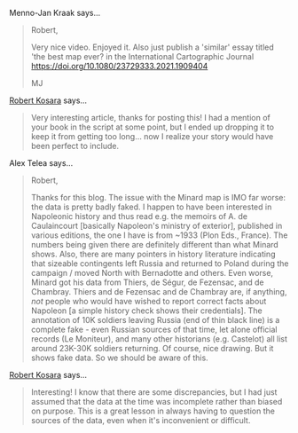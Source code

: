 Menno-Jan Kraak says…
>	Robert,
>	
>	Very nice video. Enjoyed it. Also just publish a 'similar' essay titled 'the best map ever? in the International Cartographic Journal https://doi.org/10.1080/23729333.2021.1909404
>	
>	MJ

<a href="/about" rel="nofollow noopener" target="_blank">Robert Kosara</a> says…
>	Very interesting article, thanks for posting this! I had a mention of your book in the script at some point, but I ended up dropping it to keep it from getting too long… now I realize your story would have been perfect to include.

Alex Telea says…
>	Robert,
>	
>	Thanks for this blog. The issue with the Minard map is IMO far worse: the data is pretty badly faked. I happen to have been interested in Napoleonic history and thus read e.g. the memoirs of A. de Caulaincourt [basically Napoleon's ministry of exterior], published in various editions, the one I have is from ~1933 (Plon Eds., France). The numbers being given there are definitely different than what Minard shows. Also, there are many pointers in history literature indicating that sizeable contingents left Russia and returned to Poland during the campaign / moved North with Bernadotte and others. Even worse, Minard got his data from Thiers, de Ségur, de Fezensac, and de Chambray. Thiers and de Fezensac and de Chambray are, if anything, _not_ people who would have wished to report correct facts about Napoleon [a simple history check shows their credentials]. The annotation of 10K soldiers leaving Russia (end of thin black line) is a complete fake - even Russian sources of that time, let alone official records (Le Moniteur), and many other historians (e.g. Castelot) all list around 23K-30K soldiers returning. 
>	Of course, nice drawing. But it shows fake data. So we should be aware of this.

<a href="/about" rel="nofollow noopener" target="_blank">Robert Kosara</a> says…
>	Interesting! I know that there are some discrepancies, but I had just assumed that the data at the time was incomplete rather than biased on purpose. This is a great lesson in always having to question the sources of the data, even when it's inconvenient or difficult.
